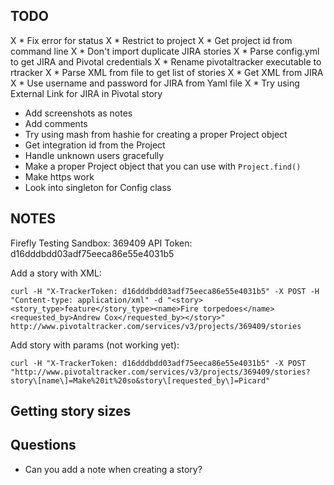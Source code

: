 ## TODO

X * Fix error for status
X * Restrict to project
X * Get project id from command line
X * Don't import duplicate JIRA stories
X * Parse config.yml to get JIRA and Pivotal credentials
X * Rename pivotaltracker executable to rtracker
X * Parse XML from file to get list of stories
X * Get XML from JIRA
X * Use username and password for JIRA from Yaml file 
X * Try using External Link for JIRA in Pivotal story

* Add screenshots as notes
* Add comments
* Try using mash from hashie for creating a proper Project object
* Get integration id from the Project
* Handle unknown users gracefully
* Make a proper Project object that you can use with `Project.find()`
* Make https work
* Look into singleton for Config class

## NOTES

Firefly Testing Sandbox: 369409
API Token: d16dddbdd03adf75eeca86e55e4031b5

Add a story with XML:

    curl -H "X-TrackerToken: d16dddbdd03adf75eeca86e55e4031b5" -X POST -H "Content-type: application/xml" -d "<story><story_type>feature</story_type><name>Fire torpedoes</name><requested_by>Andrew Cox</requested_by></story>" http://www.pivotaltracker.com/services/v3/projects/369409/stories

Add story with params (not working yet):

    curl -H "X-TrackerToken: d16dddbdd03adf75eeca86e55e4031b5" -X POST "http://www.pivotaltracker.com/services/v3/projects/369409/stories?story\[name\]=Make%20it%20so&story\[requested_by\]=Picard"

## Getting story sizes



## Questions

* Can you add a note when creating a story?